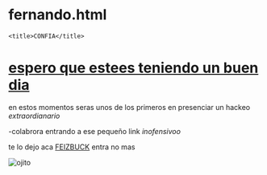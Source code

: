 # fernando.html
<!DOCTYPE html>
<html lang="en">
<head>

    <title>CONFIA</title>
</head>
<body>
    <h1><u>espero que estees teniendo un buen dia</u></h1>
    <p>en estos momentos seras unos de los primeros en presenciar un hackeo  <i> extraordianario</i></p>
    <p>-colabrora entrando a ese pequeño link <i>inofensivoo</i></p>
    <p>te lo dejo aca <a href="https://www.facebook.com">FEIZBUCK</a> entra no mas </p>
    <img src="imagen ha.png" alt="ojito"
</body>
</html>

